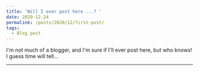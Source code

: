 ```yaml
---
title: 'Will I ever post here ...? '
date: 2020-12-24
permalink: /posts/2020/12/first-post/
tags:
  - Blog post
---
```

I'm not much of a blogger, and I'm sure if I'll ever post here, but who knows! I guess time will tell... 

------
